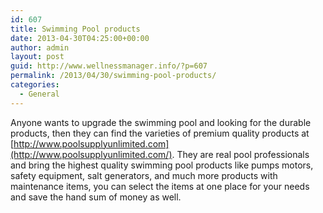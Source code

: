 ```yaml
---
id: 607
title: Swimming Pool products
date: 2013-04-30T04:25:00+00:00
author: admin
layout: post
guid: http://www.wellnessmanager.info/?p=607
permalink: /2013/04/30/swimming-pool-products/
categories:
  - General
---
```

Anyone wants to upgrade the swimming pool and looking for the durable products, then they can find the varieties of premium quality products at [http://www.poolsupplyunlimited.com](http://www.poolsupplyunlimited.com/). They are real pool professionals and bring the highest quality swimming pool products like pumps motors, safety equipment, salt generators, and much more products with maintenance items, you can select the items at one place for your needs and save the hand sum of money as well.